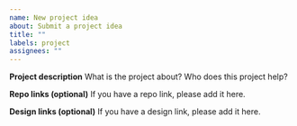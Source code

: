 ```yaml
---
name: New project idea
about: Submit a project idea
title: ""
labels: project
assignees: ""
---
```


**Project description**
What is the project about? Who does this project help?

**Repo links (optional)**
If you have a repo link, please add it here.

**Design links (optional)**
If you have a design link, please add it here.
